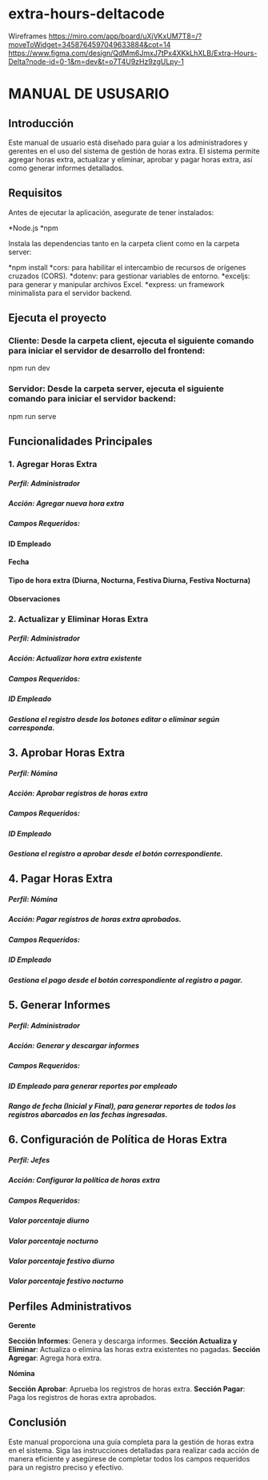 # extra-hours-deltacode

Wireframes
https://miro.com/app/board/uXjVKxUM7T8=/?moveToWidget=3458764597049633884&cot=14
https://www.figma.com/design/QdMm6JmxJ7tPx4XKkLhXLB/Extra-Hours-Delta?node-id=0-1&m=dev&t=o7T4U9zHz9zgULpy-1

 # **MANUAL DE USUSARIO**
 
## **Introducción**

Este manual de usuario está diseñado para guiar a los administradores y gerentes en el uso del sistema de gestión de horas extra. El sistema permite agregar horas extra, actualizar y eliminar, aprobar y pagar horas extra, así como generar informes detallados.

## **Requisitos**

Antes de ejecutar la aplicación, asegurate de tener instalados:

*Node.js
*npm

Instala las dependencias tanto en la carpeta client como en la carpeta server:

*npm install
*cors: para habilitar el intercambio de recursos de orígenes cruzados (CORS).
*dotenv: para gestionar variables de entorno.
*exceljs: para generar y manipular archivos Excel.
*express: un framework minimalista para el servidor backend.

## **Ejecuta el proyecto**

### **Cliente:** Desde la carpeta client, ejecuta el siguiente comando para iniciar el servidor de desarrollo del frontend:

npm run dev

### **Servidor:** Desde la carpeta server, ejecuta el siguiente comando para iniciar el servidor backend:

npm run serve


## **Funcionalidades Principales**

### 1. **Agregar Horas Extra**
   
##### **Perfil**: Administrador
##### **Acción**: Agregar nueva hora extra
##### **Campos Requeridos:**
#### ID Empleado
#### Fecha
#### Tipo de hora extra (Diurna, Nocturna, Festiva Diurna, Festiva Nocturna)
#### Observaciones

### 2. **Actualizar y Eliminar Horas Extra**
   
##### **Perfil**: Administrador
##### **Acción**: Actualizar hora extra existente
##### **Campos Requeridos**:
##### ID Empleado
##### Gestiona el registro desde los botones editar o eliminar según corresponda.


## 3.  **Aprobar Horas Extra**

##### **Perfil**: Nómina
##### **Acción**: Aprobar registros de horas extra
##### **Campos Requeridos**:
##### ID Empleado
##### Gestiona el registro a aprobar desde el botón correspondiente.

## 4.  **Pagar Horas Extra**

##### **Perfil**: Nómina
##### **Acción**: Pagar registros de horas extra aprobados.
##### **Campos Requeridos**:
##### ID Empleado
##### Gestiona el pago desde el botón correspondiente al registro a pagar.

## 5. **Generar Informes**
   
##### **Perfil**: Administrador
##### **Acción**: Generar y descargar informes
##### **Campos Requeridos**:
##### ID Empleado para generar reportes por empleado
##### Rango de fecha (Inicial y Final), para generar reportes de todos los registros abarcados en las fechas ingresadas.

## 6.  **Configuración de Política de Horas Extra**
 
##### **Perfil**: Jefes
##### **Acción**: Configurar la política de horas extra
##### **Campos Requeridos**:
##### Valor porcentaje diurno
##### Valor porcentaje nocturno
##### Valor porcentaje festivo diurno
##### Valor porcentaje festivo nocturno


## **Perfiles Administrativos**

**Gerente**

**Sección Informes**: Genera y descarga informes.
**Sección Actualiza y Eliminar**: Actualiza o elimina las horas extra existentes no pagadas.
**Sección Agregar**: Agrega hora extra.

**Nómina**

**Sección Aprobar**: Aprueba los registros de horas extra.
**Sección Pagar**: Paga los registros de horas extra aprobados.

## **Conclusión**
Este manual proporciona una guía completa para la gestión de horas extra en el sistema. Siga las instrucciones detalladas para realizar cada acción de manera eficiente y asegúrese de completar todos los campos requeridos para un registro preciso y efectivo.
